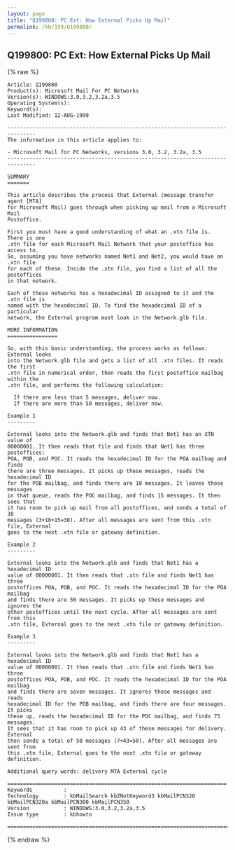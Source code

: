 ```yaml
---
layout: page
title: "Q199800: PC Ext: How External Picks Up Mail"
permalink: /kb/199/Q199800/
---
```


## Q199800: PC Ext: How External Picks Up Mail

{% raw %}

	Article: Q199800
	Product(s): Microsoft Mail For PC Networks
	Version(s): WINDOWS:3.0,3.2,3.2a,3.5
	Operating System(s): 
	Keyword(s): 
	Last Modified: 12-AUG-1999
	
	-------------------------------------------------------------------------------
	The information in this article applies to:
	
	- Microsoft Mail for PC Networks, versions 3.0, 3.2, 3.2a, 3.5 
	-------------------------------------------------------------------------------
	
	SUMMARY
	=======
	
	This article describes the process that External (message transfer agent [MTA]
	for Microsoft Mail) goes through when picking up mail from a Microsoft Mail
	Postoffice.
	
	First you must have a good understanding of what an .xtn file is. There is one
	.xtn file for each Microsoft Mail Network that your postoffice has access to.
	So, assuming you have networks named Net1 and Net2, you would have an .xtn file
	for each of these. Inside the .xtn file, you find a list of all the postoffices
	in that network.
	
	Each of these networks has a hexadecimal ID assigned to it and the .xtn file is
	named with the hexadecimal ID. To find the hexadecimal ID of a particular
	network, the External program must look in the Network.glb file.
	
	MORE INFORMATION
	================
	
	So, with this basic understanding, the process works as follows: External looks
	into the Network.glb file and gets a list of all .xtn files. It reads the first
	.xtn file in numerical order, then reads the first postoffice mailbag within the
	.xtn file, and performs the following calculation:
	
	  If there are less than 5 messages, deliver now.
	  If there are more than 50 messages, deliver now.
	
	Example 1
	---------
	
	External looks into the Network.glb and finds that Net1 has an XTN value of
	00000001. It then reads that file and finds that Net1 has three postoffices:
	POA, POB, and POC. It reads the hexadecimal ID for the POA mailbag and finds
	there are three messages. It picks up these messages, reads the hexadecimal ID
	for the POB mailbag, and finds there are 10 messages. It leaves those messages
	in that queue, reads the POC mailbag, and finds 15 messages. It then sees that
	it has room to pick up mail from all postoffices, and sends a total of 38
	messages (3+10+15=38). After all messages are sent from this .xtn file, External
	goes to the next .xtn file or gateway definition.
	
	Example 2
	---------
	
	External looks into the Network.glb and finds that Net1 has a hexadecimal ID
	value of 00000001. It then reads that .xtn file and finds Net1 has three
	postoffices POA, POB, and POC. It reads the hexadecimal ID for the POA mailbag
	and finds there are 50 messages. It picks up these messages and ignores the
	other postoffices until the next cycle. After all messages are sent from this
	.xtn file, External goes to the next .xtn file or gateway definition.
	
	Example 3
	---------
	
	External looks into the Network.glb and finds that Net1 has a hexadecimal ID
	value of 00000001. It then reads that .xtn file and finds Net1 has three
	postoffices POA, POB, and POC. It reads the hexadecimal ID for the POA mailbag
	and finds there are seven messages. It ignores these messages and reads
	hexadecimal ID for the POB mailbag, and finds there are four messages. It picks
	these up, reads the hexadecimal ID for the POC mailbag, and finds 75 messages.
	It sees that it has room to pick up 43 of these messages for delivery. External
	then sends a total of 50 messages (7+43=50). After all messages are sent from
	this .xtn file, External goes to the next .xtn file or gateway definition.
	
	Additional query words: delivery MTA External cycle
	
	======================================================================
	Keywords          :  
	Technology        : kbMailSearch kbZNotKeyword3 kbMailPCN320 kbMailPCN320a kbMailPCN300 kbMailPCN350
	Version           : WINDOWS:3.0,3.2,3.2a,3.5
	Issue type        : kbhowto
	
	=============================================================================
	

{% endraw %}
